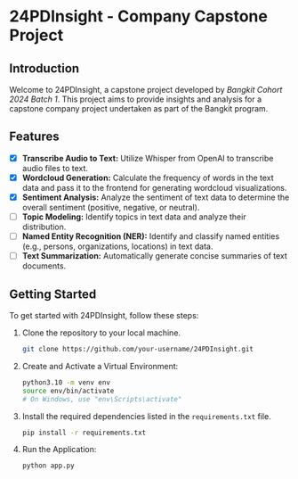 # 24PDInsight - Company Capstone Project

## Introduction
Welcome to 24PDInsight, a capstone project developed by *Bangkit Cohort 2024 Batch 1*. This project aims to provide insights and analysis for a capstone company project undertaken as part of the Bangkit program. 

## Features
- [x] **Transcribe Audio to Text:** Utilize Whisper from OpenAI to transcribe audio files to text.
- [x] **Wordcloud Generation:** Calculate the frequency of words in the text data and pass it to the frontend for generating wordcloud visualizations.
- [x] **Sentiment Analysis:** Analyze the sentiment of text data to determine the overall sentiment (positive, negative, or neutral).
- [ ] **Topic Modeling:** Identify topics in text data and analyze their distribution.
- [ ] **Named Entity Recognition (NER):** Identify and classify named entities (e.g., persons, organizations, locations) in text data.
- [ ] **Text Summarization:** Automatically generate concise summaries of text documents.

## Getting Started
To get started with 24PDInsight, follow these steps:
1. Clone the repository to your local machine.
    ```bash
    git clone https://github.com/your-username/24PDInsight.git
    ```
2. Create and Activate a Virtual Environment:
    ```bash
    python3.10 -m venv env 
    source env/bin/activate  
    # On Windows, use "env\Scripts\activate"
    ```
3. Install the required dependencies listed in the `requirements.txt` file.
    ```bash
    pip install -r requirements.txt
    ```
4. Run the Application:
    ```bash
    python app.py
    ```
